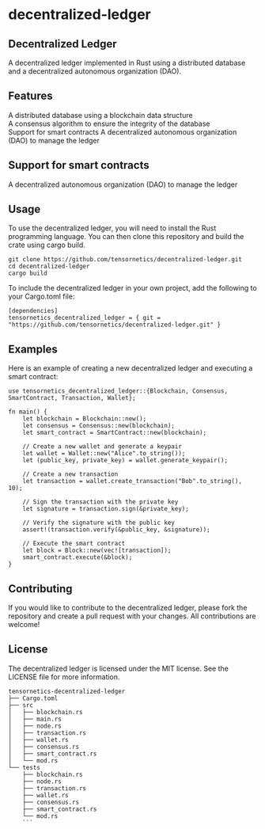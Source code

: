 # decentralized-ledger

## Decentralized Ledger

A decentralized ledger implemented in Rust using a distributed database and a decentralized autonomous organization (DAO).

## Features

A distributed database using a blockchain data structure    
A consensus algorithm to ensure the integrity of the database   
Support for smart contracts 
A decentralized autonomous organization (DAO) to manage the ledger  

## Support for smart contracts

A decentralized autonomous organization (DAO) to manage the ledger

## Usage

To use the decentralized ledger, you will need to install the Rust programming language. You can then clone this repository and build the crate using cargo build.

```
git clone https://github.com/tensornetics/decentralized-ledger.git
cd decentralized-ledger
cargo build
```
To include the decentralized ledger in your own project, add the following to your Cargo.toml file:
```
[dependencies]
tensornetics_decentralized_ledger = { git = "https://github.com/tensornetics/decentralized-ledger.git" }
```

## Examples

Here is an example of creating a new decentralized ledger and executing a smart contract:

```
use tensornetics_decentralized_ledger::{Blockchain, Consensus, SmartContract, Transaction, Wallet};

fn main() {
    let blockchain = Blockchain::new();
    let consensus = Consensus::new(blockchain);
    let smart_contract = SmartContract::new(blockchain);

    // Create a new wallet and generate a keypair
    let wallet = Wallet::new("Alice".to_string());
    let (public_key, private_key) = wallet.generate_keypair();

    // Create a new transaction
    let transaction = wallet.create_transaction("Bob".to_string(), 10);

    // Sign the transaction with the private key
    let signature = transaction.sign(&private_key);

    // Verify the signature with the public key
    assert!(transaction.verify(&public_key, &signature));

    // Execute the smart contract
    let block = Block::new(vec![transaction]);
    smart_contract.execute(&block);
}
```

## Contributing

If you would like to contribute to the decentralized ledger, please fork the repository and create a pull request with your changes. All contributions are welcome!

## License

The decentralized ledger is licensed under the MIT license. See the LICENSE file for more information.

```
tensornetics-decentralized-ledger
├── Cargo.toml
├── src
│   ├── blockchain.rs
│   ├── main.rs
│   ├── node.rs
│   ├── transaction.rs
│   ├── wallet.rs
│   ├── consensus.rs
│   ├── smart_contract.rs
│   └── mod.rs
└── tests
    ├── blockchain.rs
    ├── node.rs
    ├── transaction.rs
    ├── wallet.rs
    ├── consensus.rs
    ├── smart_contract.rs
    └── mod.rs
    ```
